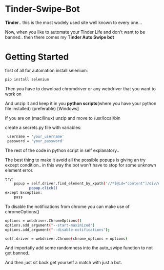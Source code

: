 # Tinder-Swipe-Bot

**Tinder**.. this is the most wodely used site well known to every one...

Now, when you like to automate your Tinder Life  and don't want to be banned.. then there comes my **Tinder Auto Swipe bot**

# Getting Started

first of all for automation install selenium:
```bash
pip install selenium
```

Then you have to download chromdriver or any webdriver that you want to work on

And unzip it and keep it in you **python scripts**(where you have your python file installed) (preferable) [Windows]

If you are on (mac/linux) unzip and move to /usr/local/bin

create a secrets.py file with variables:
```bash
 username = 'your_username'
 password = 'your_password'
 ```
 
 The rest of the code in python script in self explanatory..
 
 The best thing to make it avoid all the possible popups is giving an try except condition.. in this way the bot won't have to stop for some unknown element error.
 ```bash
 try:
     popup = self.driver.find_element_by_xpath('//*[@id="content"]/div/div[2]/div/div/div[1]/button')
            popup.click()
 except Exception:
     pass
 ```
 
 To disable the notifications from chrome you can make use of chromeOptions()
 ```bash
 options = webdriver.ChromeOptions()
 options.add_argument("--start-maximized")
 options.add_argument("--disable-notifications");

 self.driver = webdriver.Chrome(chrome_options = options)
 ```
 
 And importatly add some randomness into the auto_swipe function to not get banned..
 
 And then just sit back get yourself a match with just a bot.
